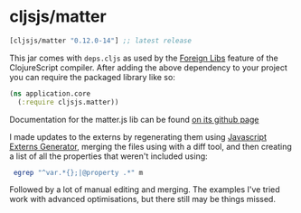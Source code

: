 # cljsjs/matter

[](dependency)
```clojure
[cljsjs/matter "0.12.0-14"] ;; latest release
```
[](/dependency)

This jar comes with `deps.cljs` as used by the [Foreign Libs][flibs] feature
of the ClojureScript compiler. After adding the above dependency to your project
you can require the packaged library like so:

```clojure
(ns application.core
  (:require cljsjs.matter))
```

Documentation for the matter.js lib can be found [on its github page](https://github.com/liabru/matter-js)

I made updates to the externs by regenerating them using [Javascript Externs Generator](https://github.com/jmmk/javascript-externs-generator), merging the files using with a diff tool, and then creating a list of all the properties that weren't included using:

```bash
 egrep "^var.*{};|@property .*" m
 ```

Followed by a lot of manual editing and merging. The examples I've tried work with advanced optimisations, but there still may be things missed.

[flibs]: https://clojurescript.org/reference/packaging-foreign-deps
